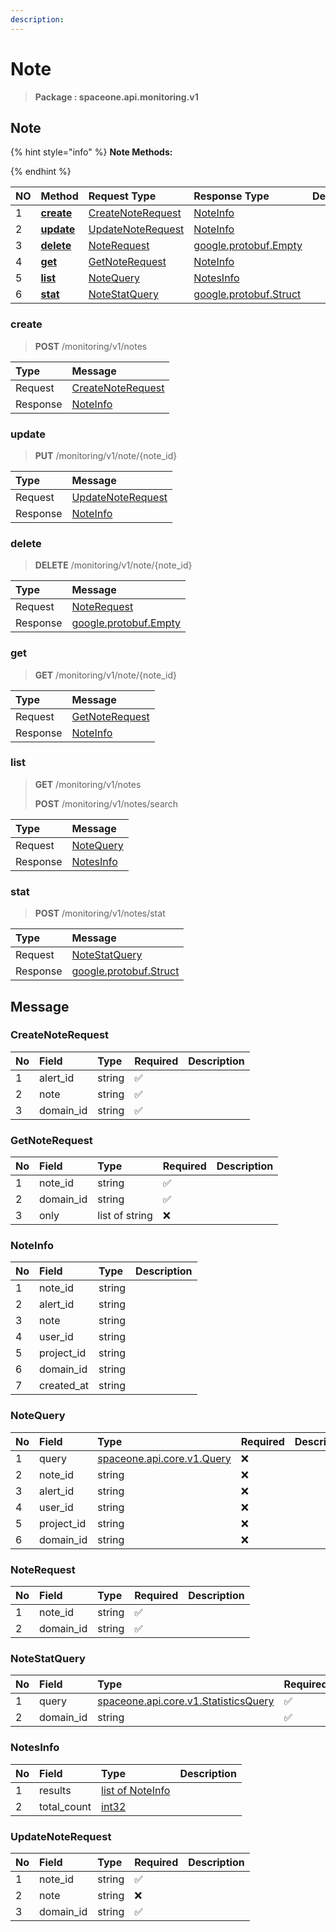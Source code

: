 ```yaml
---
description:  
---
```

# Note

>  **Package : spaceone.api.monitoring.v1**

## Note

{% hint style="info" %}
**Note Methods:**

{%  endhint %}


| NO |  Method | Request Type | Response Type | Description |
| :--- | :--- | :--- | :--- | :--- |
| 1 | [**create**](note.md#create)|   [CreateNoteRequest](note.md#createnoterequest) |   [NoteInfo](note.md#noteinfo) |  |
| 2 | [**update**](note.md#update)|   [UpdateNoteRequest](note.md#updatenoterequest) |   [NoteInfo](note.md#noteinfo) |  |
| 3 | [**delete**](note.md#delete)|   [NoteRequest](note.md#noterequest) |  [google.protobuf.Empty](https://github.com/protocolbuffers/protobuf/blob/master/src/google/protobuf/empty.proto)|  |
| 4 | [**get**](note.md#get)|   [GetNoteRequest](note.md#getnoterequest) |   [NoteInfo](note.md#noteinfo) |  |
| 5 | [**list**](note.md#list)|   [NoteQuery](note.md#notequery) |   [NotesInfo](note.md#notesinfo) |  |
| 6 | [**stat**](note.md#stat)|   [NoteStatQuery](note.md#notestatquery) |  [google.protobuf.Struct](https://github.com/protocolbuffers/protobuf/blob/master/src/google/protobuf/struct.proto)|  | 
 

 
### create
> **POST** /monitoring/v1/notes
>


| Type | Message |
| :--- | :--- |
| Request | [CreateNoteRequest](note.md#createnoterequest) |
| Response |  [NoteInfo](note.md#noteinfo)  |
 
 

 
### update
> **PUT** /monitoring/v1/note/{note_id}
>


| Type | Message |
| :--- | :--- |
| Request | [UpdateNoteRequest](note.md#updatenoterequest) |
| Response |  [NoteInfo](note.md#noteinfo)  |
 
 

 
### delete
> **DELETE** /monitoring/v1/note/{note_id}
>


| Type | Message |
| :--- | :--- |
| Request | [NoteRequest](note.md#noterequest) |
| Response | [google.protobuf.Empty](https://github.com/protocolbuffers/protobuf/blob/master/src/google/protobuf/empty.proto) |
 
 

 
### get
> **GET** /monitoring/v1/note/{note_id}
>


| Type | Message |
| :--- | :--- |
| Request | [GetNoteRequest](note.md#getnoterequest) |
| Response |  [NoteInfo](note.md#noteinfo)  |
 
 

 
### list
> **GET** /monitoring/v1/notes
>
> **POST** /monitoring/v1/notes/search



| Type | Message |
| :--- | :--- |
| Request | [NoteQuery](note.md#notequery) |
| Response |  [NotesInfo](note.md#notesinfo)  |
 
 

 
### stat
> **POST** /monitoring/v1/notes/stat
>


| Type | Message |
| :--- | :--- |
| Request | [NoteStatQuery](note.md#notestatquery) |
| Response | [google.protobuf.Struct](https://github.com/protocolbuffers/protobuf/blob/master/src/google/protobuf/struct.proto) |


## 

## Message

### CreateNoteRequest
| No | Field | Type | Required | Description |
| :--- | :--- | :--- | :--- | :--- |
| 1 | alert_id |string|✅| |
| 2 | note |string|✅| |
| 3 | domain_id |string|✅| |

### GetNoteRequest
| No | Field | Type | Required | Description |
| :--- | :--- | :--- | :--- | :--- |
| 1 | note_id |string|✅| |
| 2 | domain_id |string|✅| |
| 3 | only |list of string|❌| |

### NoteInfo
| No | Field | Type |  Description |
| :--- | :--- | :--- | :--- |
| 1 | note_id |string | |
| 2 | alert_id |string | |
| 3 | note |string | |
| 4 | user_id |string | |
| 5 | project_id |string | |
| 6 | domain_id |string | |
| 7 | created_at |string | |

### NoteQuery
| No | Field | Type | Required | Description |
| :--- | :--- | :--- | :--- | :--- |
| 1 | query |[spaceone.api.core.v1.Query](https://spaceone-dev.gitbook.io/api-reference/common-v1/search-query)|❌| |
| 2 | note_id |string|❌| |
| 3 | alert_id |string|❌| |
| 4 | user_id |string|❌| |
| 5 | project_id |string|❌| |
| 6 | domain_id |string|❌| |

### NoteRequest
| No | Field | Type | Required | Description |
| :--- | :--- | :--- | :--- | :--- |
| 1 | note_id |string|✅| |
| 2 | domain_id |string|✅| |

### NoteStatQuery
| No | Field | Type | Required | Description |
| :--- | :--- | :--- | :--- | :--- |
| 1 | query |[spaceone.api.core.v1.StatisticsQuery](https://spaceone-dev.gitbook.io/api-reference/common-v1/statistics-query)|✅| |
| 2 | domain_id |string|✅| |

### NotesInfo
| No | Field | Type |  Description |
| :--- | :--- | :--- | :--- |
| 1 | results |[list of NoteInfo](note.md#noteinfo) | |
| 2 | total_count |[int32](https://github.com/protocolbuffers/protobuf/blob/master/src/google/protobuf/type.proto) | |

### UpdateNoteRequest
| No | Field | Type | Required | Description |
| :--- | :--- | :--- | :--- | :--- |
| 1 | note_id |string|✅| |
| 2 | note |string|❌| |
| 3 | domain_id |string|✅| |
